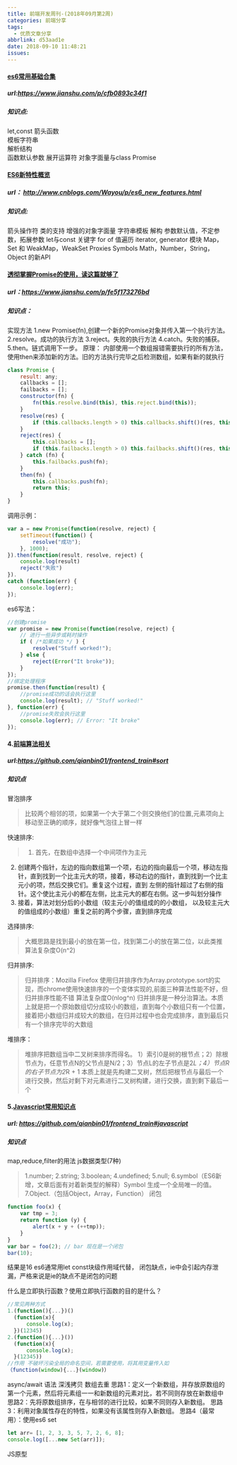 ```yaml
---
title: 前端开发周刊-(2018年09月第2周)
categories: 前端分享
tags:
  - 优质文章分享
abbrlink: d53aad1e
date: 2018-09-10 11:48:21
issues:
---
```


#### [es6常用基础合集](https://www.jianshu.com/p/cfb0893c34f1)

##### url:https://www.jianshu.com/p/cfb0893c34f1

##### 知识点:
let,const 
箭头函数  
模板字符串  
解析结构  
函数默认参数 
展开运算符 
对象字面量与class 
Promise
#### [ES6新特性概览](http://www.cnblogs.com/Wayou/p/es6_new_features.html)

##### url： http://www.cnblogs.com/Wayou/p/es6_new_features.html

##### 知识点:
箭头操作符
类的支持
增强的对象字面量
字符串模板
解构
参数默认值，不定参数，拓展参数
let与const 关键字
for of 值遍历
iterator, generator
模块
Map，Set 和 WeakMap，WeakSet
Proxies
Symbols
Math，Number，String，Object 的新API
#### [透彻掌握Promise的使用，读这篇就够了](https://www.jianshu.com/p/fe5f173276bd)
##### url：https://www.jianshu.com/p/fe5f173276bd
##### 知识点：
实现方法
1.new Promise(fn),创建一个新的Promise对象并传入第一个执行方法。 
2.resolve。成功的执行方法 
3.reject。失败的执行方法 
4.catch。失败的捕获。 
5.then。链式调用下一步。
原理：
内部使用一个数组报错需要执行的所有方法，使用then来添加新的方法。旧的方法执行完毕之后检测数组，如果有新的就执行
```js
class Promise {
	result: any;
	callbacks = [];
	failbacks = [];
	constructor(fn) {
		fn(this.resolve.bind(this), this.reject.bind(this));
	}
	resolve(res) {
		if (this.callbacks.length > 0) this.callbacks.shift()(res, this.resolve.bind(this), this.reject.bind(this));
	}
	reject(res) {
		this.callbacks = [];
		if (this.failbacks.length > 0) this.failbacks.shift()(res, this.resolve.bind(this), this.reject.bind(this));
	} catch (fn) {
		this.failbacks.push(fn);
	}
	then(fn) {
		this.callbacks.push(fn);
		return this;
	}
}
```
调用示例：
```js
var a = new Promise(function(resolve, reject) {
	setTimeout(function() {
		resolve("成功");
	}, 1000);
}).then(function(result, resolve, reject) {
	console.log(result)
	reject("失败")
}).
catch (function(err) {
	console.log(err);
});
```

es6写法：
```js
//创建promise
var promise = new Promise(function(resolve, reject) {
    // 进行一些异步或耗时操作
    if ( /*如果成功 */ ) {
        resolve("Stuff worked!");
    } else {
        reject(Error("It broke"));
    }
});
//绑定处理程序
promise.then(function(result) {
	//promise成功的话会执行这里
    console.log(result); // "Stuff worked!"
}, function(err) {
	//promise失败会执行这里
    console.log(err); // Error: "It broke"
});
```
#### 4.[前端算法相关](https://github.com/qianbin01/frontend_train#sort)

##### url:https://github.com/qianbin01/frontend_train#sort

##### 知识点

冒泡排序
> 比较两个相邻的项，如果第一个大于第二个则交换他们的位置,元素项向上移动至正确的顺序，就好像气泡往上冒一样

快速排序:
>  1) 首先，在数组中选择一个中间项作为主元
2) 创建两个指针，左边的指向数组第一个项，右边的指向最后一个项，移动左指针，直到找到一个比主元大的项，接着，移动右边的指针，直到找到一个比主元小的项，然后交换它们。重复这个过程，直到
 左侧的指针超过了右侧的指针。这个使比主元小的都在左侧，比主元大的都在右侧。这一步叫划分操作
3) 接着，算法对划分后的小数组（较主元小的值组成的的小数组， 以及较主元大的值组成的小数组）重复之前的两个步骤，直到排序完成

选择排序:
> 大概思路是找到最小的放在第一位，找到第二小的放在第二位，以此类推 算法复杂度O(n^2)

归并排序:
> 归并排序：Mozilla Firefox 使用归并排序作为Array.prototype.sort的实现，而chrome使用快速排序的一个变体实现的,前面三种算法性能不好，但归并排序性能不错 算法复杂度O(nlog^n)
归并排序是一种分治算法。本质上就是把一个原始数组切分成较小的数组，直到每个小数组只有一个位置，接着把小数组归并成较大的数组，在归并过程中也会完成排序，直到最后只有一个排序完毕的大数组

堆排序：
> 堆排序把数组当中二叉树来排序而得名。
1）索引0是树的根节点；2）除根节点为，任意节点N的父节点是N/2；3）节点L的左子节点是2*L；4）节点R的右子节点为2*R + 1
本质上就是先构建二叉树，然后把根节点与最后一个进行交换，然后对剩下对元素进行二叉树构建，进行交换，直到剩下最后一个

#### 5.[Javascript常用知识点](https://github.com/qianbin01/frontend_train#javascript)

##### url: https://github.com/qianbin01/frontend_train#javascript

##### 知识点
map,reduce,filter的用法
js数据类型(7种)
> 1.number;
2.string;
3.boolean;
4.undefined;
5.null;
6.symbol（ES6新增，文章后面有对着新类型的解释）Symbol 生成一个全局唯一的值。
7.Object.（包括Object，Array，Function）
闭包
```js
function foo(x) {
    var tmp = 3;
    return function (y) {
        alert(x + y + (++tmp));
    }
}
var bar = foo(2); // bar 现在是一个闭包
bar(10);
```
结果是16
es6通常用let const块级作用域代替，
闭包缺点，ie中会引起内存泄漏，严格来说是ie的缺点不是闭包的问题

什么是立即执行函数？使用立即执行函数的目的是什么？
```js
//常见两种方式
1.(function(){...})()
  (function(x){
	  console.log(x);
  })(12345)
2.(function(){...}())
  (function(x){
	  console.log(x);
  }(12345))
//作用 不破坏污染全局的命名空间，若需要使用，将其用变量传入如
（function(window){...}(window)）
```
async/await 语法
深浅拷贝
数组去重
思路1：定义一个新数组，并存放原数组的第一个元素，然后将元素组一一和新数组的元素对比，若不同则存放在新数组中
思路2：先将原数组排序，在与相邻的进行比较，如果不同则存入新数组。
思路3：利用对象属性存在的特性，如果没有该属性则存入新数组。
思路4（最常用）：使用es6 set
```js
let arr= [1, 2, 3, 3, 5, 7, 2, 6, 8];
console.log([...new Set(arr)]);
```
JS原型